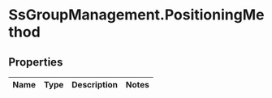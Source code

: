 # SsGroupManagement.PositioningMethod

## Properties

Name | Type | Description | Notes
------------ | ------------- | ------------- | -------------


